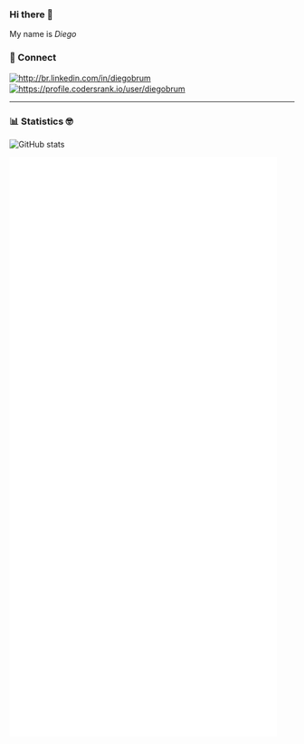 ### Hi there 👋

My name is *Diego*

### 🔗 Connect

<a href="https://linkedin.com/in/diegobrum" target="blank">
    <img align="center" src="https://cdn.jsdelivr.net/npm/simple-icons@3.0.1/icons/linkedin.svg" alt="http://br.linkedin.com/in/diegobrum" height="40" width="40" />
</a>
<a href="https://profile.codersrank.io/user/diegobrum" target="blank">
    <img align="center" src="https://cdn.jsdelivr.net/npm/simple-icons@3.0.1/icons/codersrank.svg" alt="https://profile.codersrank.io/user/diegobrum" height="40" width="40" />
</a>

---

### :bar_chart: Statistics :nerd_face:

![GitHub stats](https://github-readme-stats.vercel.app/api?username=diegobrum&show_icons=true&theme=dark&hide_title=true&include_all_commits=true&count_private=true)

![GitHub metrics](https://github.com/diegobrum/diegobrum/blob/master/github-metrics.svg)